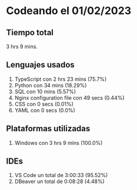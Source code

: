 # Codeando el 01/02/2023

## Tiempo total
3 hrs 9 mins.

## Lenguajes usados
1. TypeScript con 2 hrs 23 mins (75.7%)
1. Python con 34 mins (18.29%)
1. SQL con 10 mins (5.57%)
1. Nginx configuration file con 49 secs (0.44%)
1. CSS con 0 secs (0.01%)
1. YAML con 0 secs (0.0%)

## Plataformas utilizadas
1. Windows con 3 hrs 9 mins (100.0%)

## IDEs
1. VS Code un total de 3:00:33 (95.52%)
1. DBeaver un total de 0:08:28 (4.48%)
